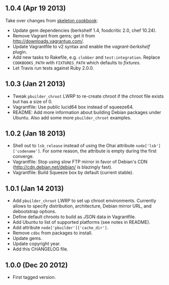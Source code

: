 1.0.4 (Apr 19 2013)
-------------------

Take over changes from [skeleton cookbook](https://github.com/mlafeldt/skeleton-cookbook):

* Update gem dependencies (berkshelf 1.4, foodcritic 2.0, chef 10.24).
* Remove Vagrant from gems; get it from http://downloads.vagrantup.com/.
* Update Vagrantfile to v2 syntax and enable the _vagrant-berkshelf_ plugin.
* Add new tasks to Rakefile, e.g. `clobber` and `test:integration`. Replace
  `COOKBOOKS_PATH` with `FIXTURES_PATH` which defaults to _fixtures_.
* Let Travis run tests against Ruby 2.0.0.


1.0.3 (Jan 21 2013)
-------------------

* Tweak `pbuilder_chroot` LWRP to re-create chroot if the chroot file exists but
  has a size of 0.
* Vagrantfile: Use public lucid64 box instead of squeeze64.
* README: Add more information about building Debian packages under Ubuntu. Also
  add some more `pbuilder_chroot` examples.


1.0.2 (Jan 18 2013)
-------------------

* Shell out to `lsb_release` instead of using the Ohai attribute
  `node['lsb']['codename']`. For some reason, the attribute is empty during the
  first converge.
* Vagrantfile: Stop using slow FTP mirror in favor of Debian's CDN
  (http://cdn.debian.net/debian/ is blazingly fast).
* Vagrantfile: Build Squeeze box by default (current stable).


1.0.1 (Jan 14 2013)
-------------------

* Add `pbuilder_chroot` LWRP to set up chroot environments. Currently allows to
  specify distribution, architecture, Debian mirror URL, and debootstrap options.
* Define default chroots to build as JSON data in Vagrantfile.
* Add Ubuntu to list of supported platforms (see notes in README).
* Add attribute `node['pbuilder']['cache_dir']`.
* Remove `cdbs` from packages to install.
* Update gems.
* Update copyright year.
* Add this CHANGELOG file.


1.0.0 (Dec 20 2012)
-------------------

* First tagged version.
